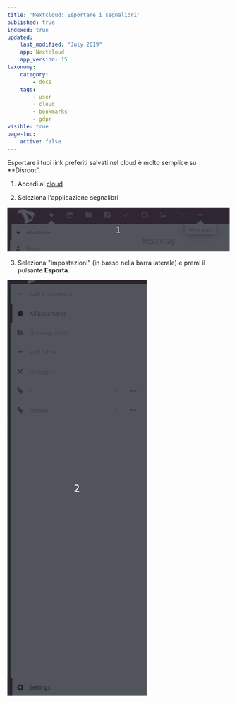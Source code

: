```yaml
---
title: 'Nextcloud: Esportare i segnalibri'
published: true
indexed: true
updated:
    last_modified: "July 2019"		
    app: Nextcloud
    app_version: 15
taxonomy:
    category:
        - docs
    tags:
        - user
        - cloud
        - bookmarks
        - gdpr
visible: true
page-toc:
    active: false
---
```


Esportare i tuoi link preferiti salvati nel cloud è molto semplice su **Disroot".

1. Accedi al [cloud](https://cloud.disroot.org)

2. Seleziona l'applicazione segnalibri

![](en/select_app.gif)

3. Seleziona "impostazioni" (in basso nella barra laterale) e premi il pulsante **Esporta**.

![](en/export.gif)
